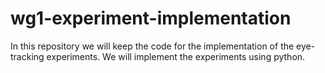 # wg1-experiment-implementation
In this repository we will keep the code for the implementation of the eye-tracking experiments. We will implement the experiments using python.
